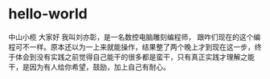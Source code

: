 # hello-world
中山小榄
大家好  我叫刘亦彰，是一名数控电脑雕刻编程师，  跟咋们现在的这个编程可不一样。原本还以为一上来就能操作，结果整了两个晚上才到现在这一步，终于体会到没有实践之前觉得自己能干的很多都是蛮干，只有真正实践才理解之能干，是因为有人给你希望，鼓励，加上自己有耐心。
